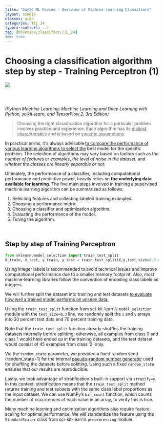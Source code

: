 ```yaml
---
title: "Day26 ML Review - Overview of Machine Learning Classifiers"
layout: single
classes: wide
categories: TIL_24
typora-root-url: ../
tag: [mlReview,classifier,TIL_24]
toc: true 
---
```


# **Choosing a classification algorithm step by step** - Training Perceptron (1)

[
](http://127.0.0.1:4000/til_24/TIL24_Day27/#step-by-step-of-training-perceptron-2)

<img src="/blog/images/2024-07-16-TIL24_Day26/FAE622BA-18CF-4AD8-85DD-E5699441DCF6.jpeg">

<br><br>

*(Python Machine Learning: Machine Learning and Deep Learning with Python, scikit-learn, and TensorFlow 2, 3rd Edition)*

> Choosing the right classification algorithm for a particular problem involves practice and experience. Each algorithm has its <u>distinct characteristics</u> and is based on <u>specific assumptions</u>.

In practical terms, it's always advisable <u>to compare the performance of various learning algorithms to select the</u> best model for the specific problem. The selection of algorithms may vary based on factors such as t*he number of features or examples*, *the level of noise in the dataset*, and *whether the classes are linearly separable or not.*

Ultimately, the performance of a classifier, including computational performance and predictive power, heavily relies on **the underlying data available for learning**. The five main steps involved in training a supervised machine learning algorithm can be summarized as follows:

1. Selecting features and collecting labeled training examples.
2. Choosing a performance metric.
3. Choosing a classifier and optimization algorithm.
4. Evaluating the performance of the model.
5. Tuning the algorithm.

<br>



## Step by step of Training Perceptron

```python
from sklearn.model_selection import train_test_split
X_train, X_test, y_train, y_test = train_test_split(X,y,test_size=0.3 random_state=1, stratify=y)
```

Using integer labels is recommended to avoid technical issues and improve computational performance due to a smaller memory footprint. Also, most machine-learning libraries follow the convention of encoding class labels as integers.

We will further split the dataset into training and test datasets <u>to evaluate how well a trained model performs on unseen data.</u>

Using the `train_test_split` function from sci-kit-learn’s `model_selection` module with the `test_size=0.3` line, we randomly split the `x` and `y` arrays into 30 percent test data and 70 percent training data. 

Note that the `train_test_split` function already shuffles the training datasets internally before splitting; otherwise, all examples from class 0 and class 1 would have ended up in the training datasets, and the test dataset would consist of 45 examples from class ‘2’ only. 

Via the `random_state` parameter, we provided a fixed random seed (random_state=1) for the internal <u>pseudo-random number generator</u> used for shuffling the datasets before splitting. Using such a fixed `random_state` ensures that our results are reproducible.

Lastly, we took advantage of stratification's built-in support via `stratify=y`. In this context, stratification means that the `train_test_split` method returns training and test subsets with the same class label proportions as the input dataset. We can use NumPy’s `bin_count` function, which counts the number of occurrences of each value in an array, to verify this is true.

Many machine learning and optimization algorithms also require feature scaling for optimal performance. We will standardize the feature using the `StandardScaler` class from sci-kit-learn’s `preprocessing` module. 

<br><br>

